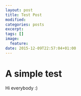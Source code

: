 ```yaml
---
layout: post
title: Test Post
modified:
categories: posts
excerpt:
tags: []
image:
  feature:
date: 2015-12-09T22:57:04+01:00
---
```


# A simple test

Hi everybody :)